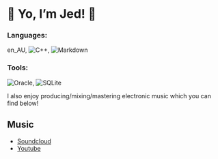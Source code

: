 # :space_invader: Yo, I’m Jed! :space_invader:

### Languages:   
en_AU, ![C++](https://img.shields.io/badge/c++-%2300599C.svg?style=for-the-badge&logo=c%2B%2B&logoColor=white), ![Markdown](https://img.shields.io/badge/markdown-%23000000.svg?style=for-the-badge&logo=markdown&logoColor=white)
   
### Tools:    
![Oracle](https://img.shields.io/badge/Oracle-F80000?style=for-the-badge&logo=oracle&logoColor=white), ![SQLite](https://img.shields.io/badge/sqlite-%2307405e.svg?style=for-the-badge&logo=sqlite&logoColor=white)
   
    
I also enjoy producing/mixing/mastering electronic music which you can find below!
   
## Music
- [Soundcloud](https://soundcloud.com/jed-pauckner)
- [Youtube](https://www.youtube.com/channel/UCrXF2xoTr7cold4dc1r2ymg)
